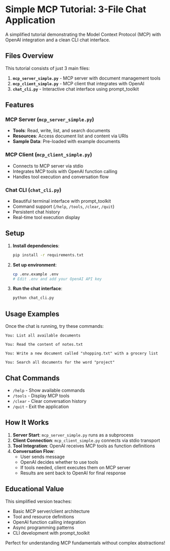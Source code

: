 # Simple MCP Tutorial: 3-File Chat Application

A simplified tutorial demonstrating the Model Context Protocol (MCP) with OpenAI integration and a clean CLI chat interface.

## Files Overview

This tutorial consists of just 3 main files:

1. **`mcp_server_simple.py`** - MCP server with document management tools
2. **`mcp_client_simple.py`** - MCP client that integrates with OpenAI
3. **`chat_cli.py`** - Interactive chat interface using prompt_toolkit

## Features

### MCP Server (`mcp_server_simple.py`)
- **Tools**: Read, write, list, and search documents
- **Resources**: Access document list and content via URIs
- **Sample Data**: Pre-loaded with example documents

### MCP Client (`mcp_client_simple.py`)
- Connects to MCP server via stdio
- Integrates MCP tools with OpenAI function calling
- Handles tool execution and conversation flow

### Chat CLI (`chat_cli.py`)
- Beautiful terminal interface with prompt_toolkit
- Command support (`/help`, `/tools`, `/clear`, `/quit`)
- Persistent chat history
- Real-time tool execution display

## Setup

1. **Install dependencies**:
   ```bash
   pip install -r requirements.txt
   ```

2. **Set up environment**:
   ```bash
   cp .env.example .env
   # Edit .env and add your OpenAI API key
   ```

3. **Run the chat interface**:
   ```bash
   python chat_cli.py
   ```

## Usage Examples

Once the chat is running, try these commands:

```
You: List all available documents

You: Read the content of notes.txt

You: Write a new document called "shopping.txt" with a grocery list

You: Search all documents for the word "project"
```

## Chat Commands

- `/help` - Show available commands
- `/tools` - Display MCP tools
- `/clear` - Clear conversation history
- `/quit` - Exit the application

## How It Works

1. **Server Start**: `mcp_server_simple.py` runs as a subprocess
2. **Client Connection**: `mcp_client_simple.py` connects via stdio transport
3. **Tool Integration**: OpenAI receives MCP tools as function definitions
4. **Conversation Flow**:
   - User sends message
   - OpenAI decides whether to use tools
   - If tools needed, client executes them on MCP server
   - Results are sent back to OpenAI for final response

## Educational Value

This simplified version teaches:
- Basic MCP server/client architecture
- Tool and resource definitions
- OpenAI function calling integration
- Async programming patterns
- CLI development with prompt_toolkit

Perfect for understanding MCP fundamentals without complex abstractions!